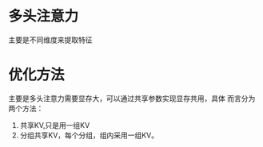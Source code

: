 # 多头注意力
主要是不同维度来提取特征

# 优化方法
主要是多头注意力需要显存大，可以通过共享参数实现显存共用，具体
而言分为两个方法：
1. 共享KV,只是用一组KV
2. 分组共享KV，每个分组，组内采用一组KV。